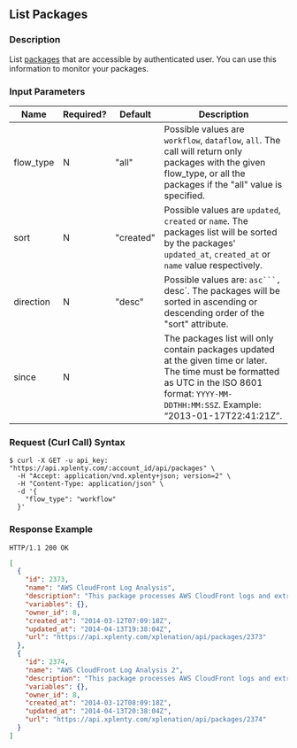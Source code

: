 ## List Packages

### Description
List [packages](https://github.com/xplenty/xplenty-api-doc-v2/blob/master/resources/package.md) that are accessible by authenticated user.
You can use this information to monitor your packages.

### Input Parameters

|Name|Required?|Default|Description|
|----|---------|-------|-----------|
flow_type|N|"all"|Possible values are `workflow`, `dataflow`, `all`. The call will return only packages with the given flow_type, or all the packages if the "all" value is specified.
sort|N|"created"|Possible values are `updated`, `created` or `name`. The packages list will be sorted by the packages' `updated_at`, `created_at` or `name` value respectively.
direction|N|"desc"|Possible values are: `asc```, `desc`. The packages will be sorted in ascending or descending order of the "sort" attribute.
since|N| |The packages list will only contain packages updated at the given time or later. The time must be formatted as UTC in the ISO 8601 format: ```YYYY-MM-DDTHH:MM:SSZ```. Example: “2013-01-17T22:41:21Z”.

### Request (Curl Call) Syntax
```shell
$ curl -X GET -u api_key: "https://api.xplenty.com/:account_id/api/packages" \
  -H "Accept: application/vnd.xplenty+json; version=2" \
  -H "Content-Type: application/json" \
  -d '{
    "flow_type": "workflow"
  }'
```

### Response Example
```HTTP
HTTP/1.1 200 OK
```

```json
[
  {
    "id": 2373,
    "name": "AWS CloudFront Log Analysis",
    "description": "This package processes AWS CloudFront logs and extracts traffic information by time, geography and URIs",
    "variables": {},
    "owner_id": 8,
    "created_at": "2014-03-12T07:09:18Z",
    "updated_at": "2014-04-13T19:38:04Z",
    "url": "https://api.xplenty.com/xplenation/api/packages/2373"
  },
  {
    "id": 2374,
    "name": "AWS CloudFront Log Analysis 2",
    "description": "This package processes AWS CloudFront logs and extracts traffic information by time, geography and URIs",
    "variables": {},
    "owner_id": 8,
    "created_at": "2014-03-12T08:09:18Z",
    "updated_at": "2014-04-13T20:38:04Z",
    "url": "https://api.xplenty.com/xplenation/api/packages/2374"
  }
]
```
